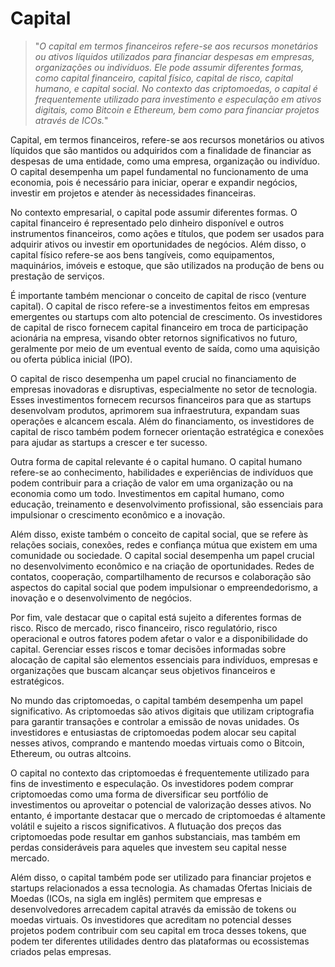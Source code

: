 # Capital

>"*O capital em termos financeiros refere-se aos recursos monetários ou ativos líquidos utilizados para financiar despesas em empresas, organizações ou indivíduos. Ele pode assumir diferentes formas, como capital financeiro, capital físico, capital de risco, capital humano, e capital social. No contexto das criptomoedas, o capital é frequentemente utilizado para investimento e especulação em ativos digitais, como Bitcoin e Ethereum, bem como para financiar projetos através de ICOs.*"

Capital, em termos financeiros, refere-se aos recursos monetários ou ativos líquidos que são mantidos ou adquiridos com a finalidade de financiar as despesas de uma entidade, como uma empresa, organização ou indivíduo. O capital desempenha um papel fundamental no funcionamento de uma economia, pois é necessário para iniciar, operar e expandir negócios, investir em projetos e atender às necessidades financeiras.

No contexto empresarial, o capital pode assumir diferentes formas. O capital financeiro é representado pelo dinheiro disponível e outros instrumentos financeiros, como ações e títulos, que podem ser usados para adquirir ativos ou investir em oportunidades de negócios. Além disso, o capital físico refere-se aos bens tangíveis, como equipamentos, maquinários, imóveis e estoque, que são utilizados na produção de bens ou prestação de serviços.

É importante também mencionar o conceito de capital de risco (venture capital). O capital de risco refere-se a investimentos feitos em empresas emergentes ou startups com alto potencial de crescimento. Os investidores de capital de risco fornecem capital financeiro em troca de participação acionária na empresa, visando obter retornos significativos no futuro, geralmente por meio de um eventual evento de saída, como uma aquisição ou oferta pública inicial (IPO).

O capital de risco desempenha um papel crucial no financiamento de empresas inovadoras e disruptivas, especialmente no setor de tecnologia. Esses investimentos fornecem recursos financeiros para que as startups desenvolvam produtos, aprimorem sua infraestrutura, expandam suas operações e alcancem escala. Além do financiamento, os investidores de capital de risco também podem fornecer orientação estratégica e conexões para ajudar as startups a crescer e ter sucesso.

Outra forma de capital relevante é o capital humano. O capital humano refere-se ao conhecimento, habilidades e experiências de indivíduos que podem contribuir para a criação de valor em uma organização ou na economia como um todo. Investimentos em capital humano, como educação, treinamento e desenvolvimento profissional, são essenciais para impulsionar o crescimento econômico e a inovação.

Além disso, existe também o conceito de capital social, que se refere às relações sociais, conexões, redes e confiança mútua que existem em uma comunidade ou sociedade. O capital social desempenha um papel crucial no desenvolvimento econômico e na criação de oportunidades. Redes de contatos, cooperação, compartilhamento de recursos e colaboração são aspectos do capital social que podem impulsionar o empreendedorismo, a inovação e o desenvolvimento de negócios.

Por fim, vale destacar que o capital está sujeito a diferentes formas de risco. Risco de mercado, risco financeiro, risco regulatório, risco operacional e outros fatores podem afetar o valor e a disponibilidade do capital. Gerenciar esses riscos e tomar decisões informadas sobre alocação de capital são elementos essenciais para indivíduos, empresas e organizações que buscam alcançar seus objetivos financeiros e estratégicos.

No mundo das criptomoedas, o capital também desempenha um papel significativo. As criptomoedas são ativos digitais que utilizam criptografia para garantir transações e controlar a emissão de novas unidades. Os investidores e entusiastas de criptomoedas podem alocar seu capital nesses ativos, comprando e mantendo moedas virtuais como o Bitcoin, Ethereum, ou outras altcoins.

O capital no contexto das criptomoedas é frequentemente utilizado para fins de investimento e especulação. Os investidores podem comprar criptomoedas como uma forma de diversificar seu portfólio de investimentos ou aproveitar o potencial de valorização desses ativos. No entanto, é importante destacar que o mercado de criptomoedas é altamente volátil e sujeito a riscos significativos. A flutuação dos preços das criptomoedas pode resultar em ganhos substanciais, mas também em perdas consideráveis para aqueles que investem seu capital nesse mercado.

Além disso, o capital também pode ser utilizado para financiar projetos e startups relacionados a essa tecnologia. As chamadas Ofertas Iniciais de Moedas (ICOs, na sigla em inglês) permitem que empresas e desenvolvedores arrecadem capital através da emissão de tokens ou moedas virtuais. Os investidores que acreditam no potencial desses projetos podem contribuir com seu capital em troca desses tokens, que podem ter diferentes utilidades dentro das plataformas ou ecossistemas criados pelas empresas.
